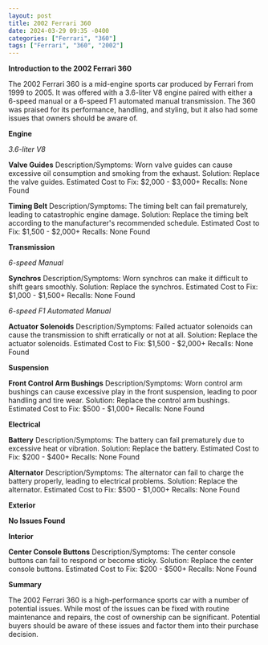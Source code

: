 ```yaml
---
layout: post
title: 2002 Ferrari 360
date: 2024-03-29 09:35 -0400
categories: ["Ferrari", "360"]
tags: ["Ferrari", "360", "2002"]
---
```

**Introduction to the 2002 Ferrari 360**

The 2002 Ferrari 360 is a mid-engine sports car produced by Ferrari from 1999 to 2005. It was offered with a 3.6-liter V8 engine paired with either a 6-speed manual or a 6-speed F1 automated manual transmission. The 360 was praised for its performance, handling, and styling, but it also had some issues that owners should be aware of.

**Engine**

*3.6-liter V8*

**Valve Guides**
Description/Symptoms: Worn valve guides can cause excessive oil consumption and smoking from the exhaust.
Solution: Replace the valve guides.
Estimated Cost to Fix: $2,000 - $3,000+
Recalls: None Found

**Timing Belt**
Description/Symptoms: The timing belt can fail prematurely, leading to catastrophic engine damage.
Solution: Replace the timing belt according to the manufacturer's recommended schedule.
Estimated Cost to Fix: $1,500 - $2,000+
Recalls: None Found

**Transmission**

*6-speed Manual*

**Synchros**
Description/Symptoms: Worn synchros can make it difficult to shift gears smoothly.
Solution: Replace the synchros.
Estimated Cost to Fix: $1,000 - $1,500+
Recalls: None Found

*6-speed F1 Automated Manual*

**Actuator Solenoids**
Description/Symptoms: Failed actuator solenoids can cause the transmission to shift erratically or not at all.
Solution: Replace the actuator solenoids.
Estimated Cost to Fix: $1,500 - $2,000+
Recalls: None Found

**Suspension**

**Front Control Arm Bushings**
Description/Symptoms: Worn control arm bushings can cause excessive play in the front suspension, leading to poor handling and tire wear.
Solution: Replace the control arm bushings.
Estimated Cost to Fix: $500 - $1,000+
Recalls: None Found

**Electrical**

**Battery**
Description/Symptoms: The battery can fail prematurely due to excessive heat or vibration.
Solution: Replace the battery.
Estimated Cost to Fix: $200 - $400+
Recalls: None Found

**Alternator**
Description/Symptoms: The alternator can fail to charge the battery properly, leading to electrical problems.
Solution: Replace the alternator.
Estimated Cost to Fix: $500 - $1,000+
Recalls: None Found

**Exterior**

**No Issues Found**

**Interior**

**Center Console Buttons**
Description/Symptoms: The center console buttons can fail to respond or become sticky.
Solution: Replace the center console buttons.
Estimated Cost to Fix: $200 - $500+
Recalls: None Found

**Summary**

The 2002 Ferrari 360 is a high-performance sports car with a number of potential issues. While most of the issues can be fixed with routine maintenance and repairs, the cost of ownership can be significant. Potential buyers should be aware of these issues and factor them into their purchase decision.
